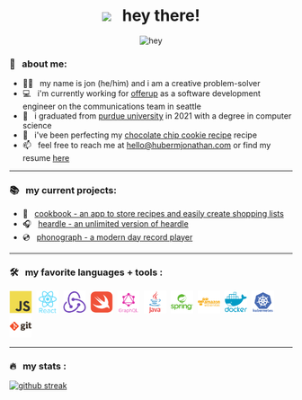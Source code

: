 <h1 align="center"><img src="https://media.giphy.com/media/hvRJCLFzcasrR4ia7z/giphy.gif" width="30px"> &nbsp; hey there!</h1>
<p align="center"><img src="hey.gif" width="400" height="225" title="hey" alt="hey"></p>

### 👤 &nbsp; about me:
- 👨‍💻 &nbsp; my name is jon (he/him) and i am a creative problem-solver
- 💻 &nbsp; i'm currently working for [offerup](https://offerup.com) as a software development engineer on the communications team in seattle
- 🚂 &nbsp; i graduated from [purdue university](https://purdue.edu) in 2021 with a degree in computer science
- 🍪 &nbsp; i've been perfecting my [chocolate chip cookie recipe](https://raw.githubusercontent.com/hubermjonathan/hubermjonathan/main/cookie.jpeg) recipe
- 📫 &nbsp; feel free to reach me at hello@hubermjonathan.com or find my resume [here]([https://hubermjonathan.com/resume.pdf](https://github.com/hubermjonathan/hubermjonathan/blob/main/resume.pdf))

---

### 📚 &nbsp; my current projects:

- 📕 &nbsp; [cookbook - an app to store recipes and easily create shopping lists](https://github.com/hubermjonathan/cookbook)
- 🎧 &nbsp; [heardle - an unlimited version of heardle](https://github.com/hubermjonathan/heardle)
- 💿 &nbsp; [phonograph - a modern day record player](https://github.com/hubermjonathan/phonograph)

---

### 🛠 &nbsp; my favorite languages + tools :

<p>
<img src="https://github.com/devicons/devicon/blob/master/icons/javascript/javascript-original.svg" title="javascript" alt="javascript" width="40" height="40"/>&nbsp;
<img src="https://github.com/devicons/devicon/blob/master/icons/react/react-original-wordmark.svg" title="react" alt="react" width="40" height="40"/>&nbsp;
<img src="https://github.com/devicons/devicon/blob/master/icons/redux/redux-original.svg" title="redux" alt="redux" width="40" height="40"/>&nbsp;
<img src="https://github.com/devicons/devicon/blob/master/icons/swift/swift-original.svg" title="swift" alt="swift" width="40" height="40"/>&nbsp;
<img src="https://github.com/devicons/devicon/blob/master/icons/graphql/graphql-plain-wordmark.svg" title="graphql" alt="graphql" width="40" height="40"/>&nbsp;
<img src="https://github.com/devicons/devicon/blob/master/icons/java/java-original-wordmark.svg" title="java" alt="java" width="40" height="40"/>&nbsp;
<img src="https://github.com/devicons/devicon/blob/master/icons/spring/spring-original-wordmark.svg" title="spring" alt="spring" width="40" height="40"/>&nbsp;
<img src="https://github.com/devicons/devicon/blob/master/icons/amazonwebservices/amazonwebservices-plain-wordmark.svg" title="aws" alt="aws" width="40" height="40"/>&nbsp;
<img src="https://github.com/devicons/devicon/blob/master/icons/docker/docker-plain-wordmark.svg" title="docker" alt="docker" width="40" height="40"/>&nbsp;
<img src="https://github.com/devicons/devicon/blob/master/icons/kubernetes/kubernetes-plain-wordmark.svg" title="kubernetes" alt="kubernetes" width="40" height="40"/>&nbsp;
<img src="https://github.com/devicons/devicon/blob/master/icons/git/git-original-wordmark.svg" title="git" alt="git" width="40" height="40"/>&nbsp;
</p>

---

### 🔥 &nbsp; my stats :
[![github streak](http://github-readme-streak-stats.herokuapp.com?user=hubermjonathan&theme=dark&background=000000)](https://git.io/streak-stats)
